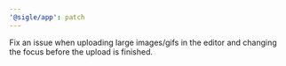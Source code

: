 ```yaml
---
'@sigle/app': patch
---
```


Fix an issue when uploading large images/gifs in the editor and changing the focus before the upload is finished.
